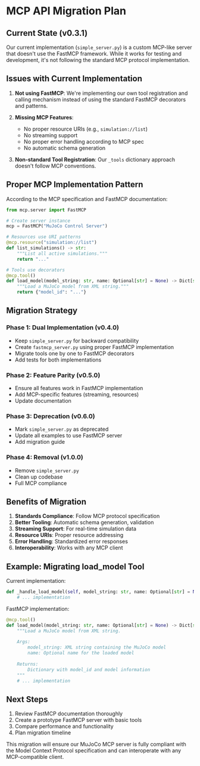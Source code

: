 # MCP API Migration Plan

## Current State (v0.3.1)

Our current implementation (`simple_server.py`) is a custom MCP-like server that doesn't use the FastMCP framework. While it works for testing and development, it's not following the standard MCP protocol implementation.

## Issues with Current Implementation

1. **Not using FastMCP**: We're implementing our own tool registration and calling mechanism instead of using the standard FastMCP decorators and patterns.

2. **Missing MCP Features**:
   - No proper resource URIs (e.g., `simulation://list`)
   - No streaming support
   - No proper error handling according to MCP spec
   - No automatic schema generation

3. **Non-standard Tool Registration**: Our `_tools` dictionary approach doesn't follow MCP conventions.

## Proper MCP Implementation Pattern

According to the MCP specification and FastMCP documentation:

```python
from mcp.server import FastMCP

# Create server instance
mcp = FastMCP("MuJoCo Control Server")

# Resources use URI patterns
@mcp.resource("simulation://list")
def list_simulations() -> str:
    """List all active simulations."""
    return "..."

# Tools use decorators
@mcp.tool()
def load_model(model_string: str, name: Optional[str] = None) -> Dict[str, Any]:
    """Load a MuJoCo model from XML string."""
    return {"model_id": "..."}
```

## Migration Strategy

### Phase 1: Dual Implementation (v0.4.0)
- Keep `simple_server.py` for backward compatibility
- Create `fastmcp_server.py` using proper FastMCP implementation
- Migrate tools one by one to FastMCP decorators
- Add tests for both implementations

### Phase 2: Feature Parity (v0.5.0)
- Ensure all features work in FastMCP implementation
- Add MCP-specific features (streaming, resources)
- Update documentation

### Phase 3: Deprecation (v0.6.0)
- Mark `simple_server.py` as deprecated
- Update all examples to use FastMCP server
- Add migration guide

### Phase 4: Removal (v1.0.0)
- Remove `simple_server.py`
- Clean up codebase
- Full MCP compliance

## Benefits of Migration

1. **Standards Compliance**: Follow MCP protocol specification
2. **Better Tooling**: Automatic schema generation, validation
3. **Streaming Support**: For real-time simulation data
4. **Resource URIs**: Proper resource addressing
5. **Error Handling**: Standardized error responses
6. **Interoperability**: Works with any MCP client

## Example: Migrating load_model Tool

Current implementation:
```python
def _handle_load_model(self, model_string: str, name: Optional[str] = None):
    # ... implementation
```

FastMCP implementation:
```python
@mcp.tool()
def load_model(model_string: str, name: Optional[str] = None) -> Dict[str, Any]:
    """Load a MuJoCo model from XML string.
    
    Args:
        model_string: XML string containing the MuJoCo model
        name: Optional name for the loaded model
        
    Returns:
        Dictionary with model_id and model information
    """
    # ... implementation
```

## Next Steps

1. Review FastMCP documentation thoroughly
2. Create a prototype FastMCP server with basic tools
3. Compare performance and functionality
4. Plan migration timeline

This migration will ensure our MuJoCo MCP server is fully compliant with the Model Context Protocol specification and can interoperate with any MCP-compatible client.
